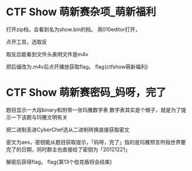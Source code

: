 # CTF Show 萌新赛杂项_萌新福利

打开zip档，会看到名为show.bin的档。
用010editor打开，



点开工具，选取反


取反后能看到文件头表明文件是m4v


把后缀改为.m4v后点开播放获取flag。
flag{ctfshow萌新福利}


# CTF Show 萌新赛密码_妈呀，完了

题目显示一大段binary和附带一张玛雅数字表
数字表其实是个幌子，就是为了提示一下该题与玛雅文明有关

把二进制丢进CyberChef选从二进制转换直接获取密文

密文为aes，密钥能从题目获取提示，「妈呀，完了」指的是玛雅预言所指世界要完了的日期，同时群主也直接给了密钥为「20121221」

解密后获得flag。
flag{第13个伯克盾将会结束}